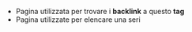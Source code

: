 - Pagina utilizzata per trovare i **backlink** a questo **tag**
- Pagina utilizzate per elencare una seri
